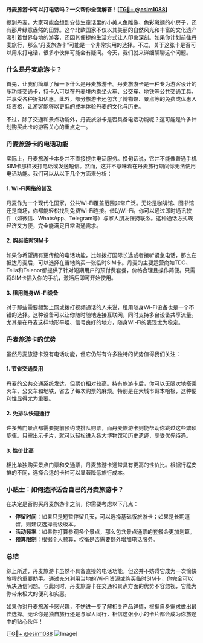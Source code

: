 **丹麦旅游卡可以打电话吗？一文帮你全面解答！[[TG💪+ @esim1088](https://t.me/s/esim1088)]**

提到丹麦，大家可能会想到安徒生童话里的小美人鱼雕像、色彩斑斓的小房子，还有那片绿意盎然的田野。这个北欧国家不仅以其美丽的自然风光和丰富的文化遗产吸引着世界各地的游客，还因其便捷的生活方式让人印象深刻。如果你计划前往丹麦旅行，那么“丹麦旅游卡”可能是一个非常实用的选择。不过，关于这张卡是否可以用来打电话，很多小伙伴可能会有疑问。今天，我们就来详细聊聊这个问题。

### 什么是丹麦旅游卡？

首先，让我们简单了解一下什么是丹麦旅游卡。丹麦旅游卡是一种专为游客设计的多功能交通卡，持卡人可以在丹麦境内乘坐火车、公交车、地铁等公共交通工具，并享受各种折扣优惠。此外，部分旅游卡还包含了博物馆、景点等的免费或优惠入场资格，让游客能够以更低的成本体验丹麦的文化与历史。

不过，除了交通和景点功能外，丹麦旅游卡是否具备电话功能呢？这可能是许多计划购买此卡的游客关心的重点之一。

### 丹麦旅游卡的电话功能

实际上，丹麦旅游卡本身并不直接提供电话服务。换句话说，它并不能像普通手机SIM卡那样拨打电话或发送短信。然而，这并不意味着在丹麦旅行期间你无法使用电话功能。我们可以从以下几个方面来分析：

#### 1. **Wi-Fi网络的普及**
丹麦作为一个现代化国家，公共Wi-Fi覆盖范围非常广泛。无论是咖啡馆、图书馆还是商场，你都能轻松找到免费Wi-Fi连接。借助Wi-Fi，你可以通过即时通讯软件（如微信、WhatsApp、Telegram等）与家人朋友保持联系。这种通话方式既经济又方便，完全能满足日常沟通需求。

#### 2. **购买临时SIM卡**
如果你希望拥有更传统的电话功能，比如拨打国际长途或者接听紧急电话，那么在抵达丹麦后，可以选择在当地购买一张临时SIM卡。丹麦的主要运营商如TDC、Telia和Telenor都提供了针对短期用户的预付费套餐，价格合理且操作简便。只需将SIM卡插入你的手机，激活后即可开始使用。

#### 3. **租用随身Wi-Fi设备**
对于那些需要频繁上网或拨打视频通话的人来说，租用随身Wi-Fi设备也是一个不错的选择。这种设备可以让你随时随地连接互联网，同时支持多台设备共享流量。尤其是在丹麦这样地形平坦、信号良好的地方，随身Wi-Fi的表现尤为稳定。

### 丹麦旅游卡的优势

虽然丹麦旅游卡没有电话功能，但它仍然有许多独特的优势值得我们关注：

#### 1. **节省交通费用**
丹麦的公共交通系统发达，但票价相对较高。持有旅游卡后，你可以无限次地搭乘火车、公交车和地铁，省去了每次购票的麻烦。特别是在大城市哥本哈根，这种便利性显得尤为重要。

#### 2. **免排队快速通行**
许多热门景点都需要提前预约或排队购票，而丹麦旅游卡则能帮助你跳过这些繁琐步骤。只需出示卡片，就可以轻松进入各大博物馆和历史遗迹，享受优先待遇。

#### 3. **性价比高**
相比单独购买景点门票和交通票，丹麦旅游卡通常具有更高的性价比。根据行程安排的不同，选择合适的卡种可以显著降低旅行成本。

### 小贴士：如何选择适合自己的丹麦旅游卡？

在决定是否购买丹麦旅游卡之前，你需要考虑以下几点：

- **停留时间**：如果只是短暂停留几天，可以选择基础版旅游卡；如果是长期逗留，则建议选择高级版本。
- **活动频率**：如果你打算参观多个景点，那么包含景点通票的套餐会更加划算。
- **预算限制**：根据个人预算，权衡是否需要额外增加电话服务。

### 总结

综上所述，丹麦旅游卡虽然不具备直接的电话功能，但这并不妨碍它成为一次愉快旅程的重要助手。通过充分利用当地的Wi-Fi资源或购买临时SIM卡，你完全可以解决通信问题。与此同时，丹麦旅游卡在交通和景点方面的优势不容忽视，它能为你带来极大的便利和实惠。

如果你对丹麦旅游卡感兴趣，不妨进一步了解相关产品详情，根据自身需求做出最佳选择。无论你是独自旅行还是与家人同行，相信这张小小的卡片都会成为你旅途中的贴心伙伴！

[[TG💪+ @esim1088](https://t.me/s/esim1088) ![Image](https://i.postimg.cc/4NQfJmqS/Snipaste-2025-05-13-00-14-12.png)]